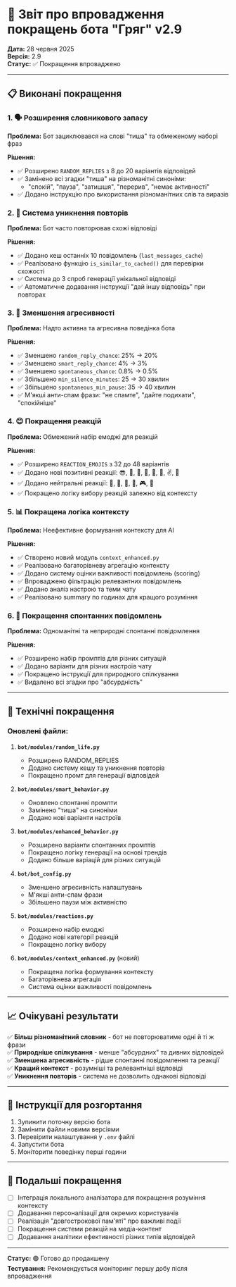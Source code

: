 # 🚀 Звіт про впровадження покращень бота "Гряг" v2.9

**Дата:** 28 червня 2025  
**Версія:** 2.9  
**Статус:** ✅ Покращення впроваджено

---

## 📋 Виконані покращення

### 1. 🗣️ Розширення словникового запасу
**Проблема:** Бот зациклювався на слові "тиша" та обмеженому наборі фраз

**Рішення:**
- ✅ Розширено `RANDOM_REPLIES` з 8 до 20 варіантів відповідей
- ✅ Замінено всі згадки "тиша" на різноманітні синоніми:
  - "спокій", "пауза", "затишшя", "перерив", "немає активності"
- ✅ Додано інструкцію про використання різноманітних слів та виразів

### 2. 🔄 Система уникнення повторів
**Проблема:** Бот часто повторював схожі відповіді

**Рішення:**
- ✅ Додано кеш останніх 10 повідомлень (`last_messages_cache`)
- ✅ Реалізовано функцію `is_similar_to_cached()` для перевірки схожості
- ✅ Система до 3 спроб генерації унікальної відповіді
- ✅ Автоматичне додавання інструкції "дай іншу відповідь" при повторах

### 3. 🎯 Зменшення агресивності
**Проблема:** Надто активна та агресивна поведінка бота

**Рішення:**
- ✅ Зменшено `random_reply_chance`: 25% → 20%
- ✅ Зменшено `smart_reply_chance`: 4% → 3%
- ✅ Зменшено `spontaneous_chance`: 0.8% → 0.5%
- ✅ Збільшено `min_silence_minutes`: 25 → 30 хвилин
- ✅ Збільшено `spontaneous_min_pause`: 35 → 40 хвилин
- ✅ М'якші анти-спам фрази: "не спамте", "дайте подихати", "спокійніше"

### 4. 😊 Покращення реакцій
**Проблема:** Обмежений набір емоджі для реакцій

**Рішення:**
- ✅ Розширено `REACTION_EMOJIS` з 32 до 48 варіантів
- ✅ Додано нові позитивні реакції: 😎, 🙌, 🚀, 🌟, 💪, 🤘, ✌️, 🤞
- ✅ Додано нейтральні реакції: 🧐, 🤨, 👀, 🎯, 🎮, 🎲
- ✅ Покращено логіку вибору реакцій залежно від контексту

### 5. 📊 Покращена логіка контексту
**Проблема:** Неефективне формування контексту для AI

**Рішення:**
- ✅ Створено новий модуль `context_enhanced.py`
- ✅ Реалізовано багаторівневу агрегацію контексту
- ✅ Додано систему оцінки важливості повідомлень (scoring)
- ✅ Впроваджено фільтрацію релевантних повідомлень
- ✅ Додано аналіз настрою та теми чату
- ✅ Реалізовано summary по годинах для кращого розуміння

### 6. 🎨 Покращення спонтанних повідомлень
**Проблема:** Одноманітні та неприродні спонтанні повідомлення

**Рішення:**
- ✅ Розширено набір промптів для різних ситуацій
- ✅ Додано варіанти для різних настроїв чату
- ✅ Покращено інструкції для природного спілкування
- ✅ Видалено всі згадки про "абсурдність"

---

## 🔧 Технічні покращення

### Оновлені файли:
1. **`bot/modules/random_life.py`**
   - Розширено RANDOM_REPLIES
   - Додано систему кешу та уникнення повторів
   - Покращено промт для генерації відповідей

2. **`bot/modules/smart_behavior.py`**
   - Оновлено спонтанні промпти
   - Замінено "тиша" на синоніми
   - Додано нові варіанти настроїв

3. **`bot/modules/enhanced_behavior.py`**
   - Розширено варіанти спонтанних промптів
   - Покращено логіку генерації на основі трендів
   - Додано більше варіацій для різних ситуацій

4. **`bot/bot_config.py`**
   - Зменшено агресивність налаштувань
   - М'якші анти-спам фрази
   - Збільшено паузи між активністю

5. **`bot/modules/reactions.py`**
   - Розширено набір емоджі
   - Додано нові категорії реакцій
   - Покращено логіку вибору

6. **`bot/modules/context_enhanced.py`** (новий)
   - Покращена логіка формування контексту
   - Багаторівнева агрегація
   - Система оцінки важливості повідомлень

---

## 📈 Очікувані результати

✅ **Більш різноманітний словник** - бот не повторюватиме одні й ті ж фрази  
✅ **Природніше спілкування** - менше "абсурдних" та дивних відповідей  
✅ **Зменшена агресивність** - рідше спонтанні повідомлення та реакції  
✅ **Кращий контекст** - розумніші та релевантніші відповіді  
✅ **Уникнення повторів** - система не дозволить однакові відповіді  

---

## 🚀 Інструкції для розгортання

1. Зупинити поточну версію бота
2. Замінити файли новими версіями
3. Перевірити налаштування у `.env` файлі
4. Запустити бота
5. Моніторити поведінку перші години

---

## 🎯 Подальші покращення

- [ ] Інтеграція локального аналізатора для покращення розуміння контексту
- [ ] Додавання персоналізації для окремих користувачів
- [ ] Реалізація "довгострокової пам'яті" про важливі події
- [ ] Покращення системи реакцій на медіа-контент
- [ ] Додавання аналітики ефективності різних типів відповідей

---

**Статус:** 🟢 Готово до продакшену  
**Тестування:** Рекомендується моніторинг першу добу після впровадження

